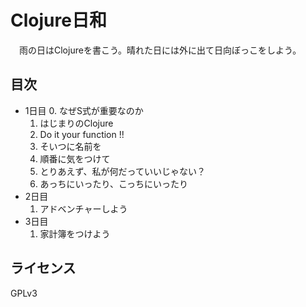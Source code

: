 Clojure日和
===========

　雨の日はClojureを書こう。晴れた日には外に出て日向ぼっこをしよう。

目次
----

* 1日目
  0. なぜS式が重要なのか
  1. はじまりのClojure
  2. Do it your function !!
  3. そいつに名前を
  4. 順番に気をつけて
  5. とりあえず、私が何だっていいじゃない？
  6. あっちにいったり、こっちにいったり
* 2日目
  1. アドベンチャーしよう
* 3日目
  1. 家計簿をつけよう
 
ライセンス
---------
GPLv3
